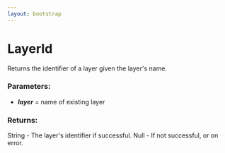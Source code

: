 ```yaml
---
layout: bootstrap
---
```


# LayerId

Returns the identifier of a layer given the layer's name.
        

### Parameters:

- ***layer*** = name of existing layer
        

### Returns:


String - The layer's identifier if successful.
Null - If not successful, or on error.
        
